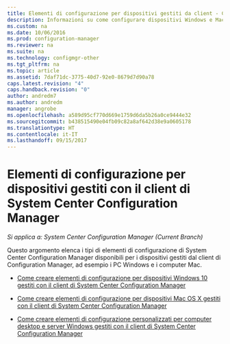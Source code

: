 ```yaml
---
title: Elementi di configurazione per dispositivi gestiti da client - Configuration Manager | Microsoft Docs
description: Informazioni su come configurare dispositivi Windows e Mac gestiti con il client di System Center Configuration Manager.
ms.custom: na
ms.date: 10/06/2016
ms.prod: configuration-manager
ms.reviewer: na
ms.suite: na
ms.technology: configmgr-other
ms.tgt_pltfrm: na
ms.topic: article
ms.assetid: 7daf71dc-3775-40d7-92e0-8679d7d90a78
caps.latest.revision: "4"
caps.handback.revision: "0"
author: andredm7
ms.author: andredm
manager: angrobe
ms.openlocfilehash: a589d95cf770d669e1759d6da5b26a0ce9444e32
ms.sourcegitcommit: b438515490e04fb09c82a8af642d38e9a0605178
ms.translationtype: HT
ms.contentlocale: it-IT
ms.lasthandoff: 09/15/2017
---
```

# <a name="configuration-items-for-devices-managed-with-the-system-center-configuration-manager-client"></a>Elementi di configurazione per dispositivi gestiti con il client di System Center Configuration Manager

*Si applica a: System Center Configuration Manager (Current Branch)*

Questo argomento elenca i tipi di elementi di configurazione di System Center Configuration Manager disponibili per i dispositivi gestiti dal client di Configuration Manager, ad esempio i PC Windows e i computer Mac.  

-   [Come creare elementi di configurazione per dispositivi Windows 10 gestiti con il client di System Center Configuration Manager](../../compliance/deploy-use/create-configuration-items-for-windows-10-devices-managed-with-the-client.md)  

-   [Come creare elementi di configurazione per dispositivi Mac OS X gestiti con il client di System Center Configuration Manager](../../compliance/deploy-use/create-configuration-items-for-mac-os-x-devices-managed-with-the-client.md)  

-   [Come creare elementi di configurazione personalizzati per computer desktop e server Windows gestiti con il client di System Center Configuration Manager](../../compliance/deploy-use/create-custom-configuration-items-for-windows-desktop-and-server-computers-managed-with-the-client.md)  
